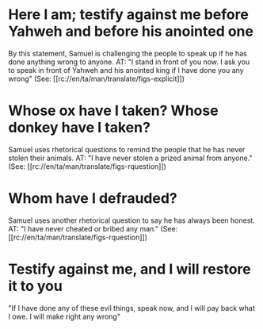 # Here I am; testify against me before Yahweh and before his anointed one

By this statement, Samuel is challenging the people to speak up if he has done anything wrong to anyone. AT: "I stand in front of you now. I ask you to speak in front of Yahweh and his anointed king if I have done you any wrong" (See: [[rc://en/ta/man/translate/figs-explicit]])

# Whose ox have I taken? Whose donkey have I taken?

Samuel uses rhetorical questions to remind the people that he has never stolen their animals. AT: "I have never stolen a prized animal from anyone." (See: [[rc://en/ta/man/translate/figs-rquestion]])

# Whom have I defrauded?

Samuel uses another rhetorical question to say he has always been honest. AT: "I have never cheated or bribed any man." (See: [[rc://en/ta/man/translate/figs-rquestion]])

# Testify against me, and I will restore it to you

"If I have done any of these evil things, speak now, and I will pay back what I owe. I will make right any wrong"

